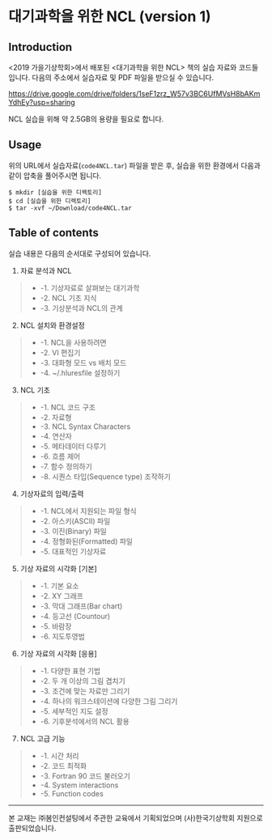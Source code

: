 # 대기과학을 위한 NCL (version 1)


## Introduction
<2019 가을기상학회>에서 배포된 <대기과학을 위한 NCL> 책의 실습 자료와 코드들입니다. 다음의 주소에서 실습자료 및 PDF 파일을 받으실 수 있습니다.  
  
https://drive.google.com/drive/folders/1seF1zrz_W57v3BC6UfMVsH8bAKmYdhEy?usp=sharing

NCL 실습을 위해 약 2.5GB의 용량을 필요로 합니다.  
  
## Usage
위의 URL에서 실습자료(`code4NCL.tar`) 파일을 받은 후, 실습을 위한 환경에서 다음과 같이 압축을 풀어주시면 됩니다.
```
$ mkdir [실습을 위한 디렉토리]
$ cd [실습을 위한 디렉토리]
$ tar -xvf ~/Download/code4NCL.tar
``` 

## Table of contents
실습 내용은 다음의 순서대로 구성되어 있습니다.
1. 자료 분석과 NCL
>    - -1. 기상자료로 살펴보는 대기과학
>    - -2. NCL 기초 지식
>    - -3. 기상분석과 NCL의 관계
> 
2. NCL 설치와 환경설정
>    - -1. NCL을 사용하려면
>    - -2. VI 편집기
>    - -3. 대화형 모드 vs 배치 모드
>    - -4. ~/.hluresfile 설정하기
> 
3. NCL 기초
>    - -1. NCL 코드 구조
>    - -2. 자료형
>    - -3. NCL Syntax Characters
>    - -4. 연산자
>    - -5. 메타데이터 다루기
>    - -6. 흐름 제어
>    - -7. 함수 정의하기
>    - -8. 시퀀스 타입(Sequence type) 조작하기
> 
4. 기상자료의 입력/출력
>    - -1. NCL에서 지원되는 파일 형식
>    - -2. 아스키(ASCII) 파일
>    - -3. 이진(Binary) 파일
>    - -4. 정형화된(Formatted) 파일
>    - -5. 대표적인 기상자료
> 
5. 기상 자료의 시각화 [기본]
>    - -1. 기본 요소
>    - -2. XY 그래프
>    - -3. 막대 그래프(Bar chart)
>    - -4. 등고선 (Countour)
>    - -5. 바람장
>    - -6. 지도투영법
> 
6. 기상 자료의 시각화 [응용]
>    - -1. 다양한 표현 기법
>    - -2. 두 개 이상의 그림 겹치기
>    - -3. 조건에 맞는 자료만 그리기
>    - -4. 하나의 워크스테이션에 다양한 그림 그리기
>    - -5. 세부적인 지도 설정
>    - -6. 기후분석에서의 NCL 활용
> 
7. NCL 고급 기능
>    - -1. 시간 처리
>    - -2. 코드 최적화
>    - -3. Fortran 90 코드 불러오기
>    - -4. System interactions
>    - -5. Function codes
> 

  
---
본 교재는 ㈜봄인컨설팅에서 주관한 교육에서 기획되었으며 (사)한국기상학회 지원으로 출판되었습니다.
